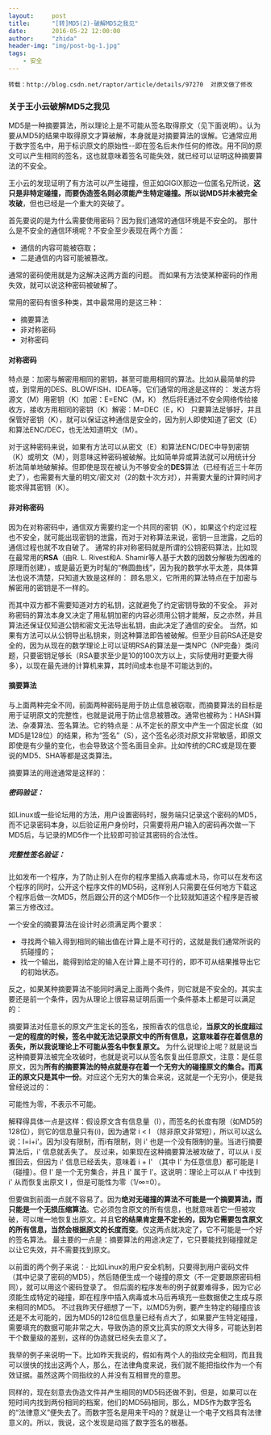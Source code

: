 ```yaml
---
layout:     post
title:      "[转]MD5(2)-破解MD5之我见"
date:       2016-05-22 12:00:00
author:     "zhida"
header-img: "img/post-bg-1.jpg"
tags:
    - 安全
---
```


`转载：http://blog.csdn.net/raptor/article/details/97270  对原文做了修改`

### 关于王小云破解MD5之我见

MD5是一种摘要算法，所以理论上是不可能从签名取得原文（见下面说明）。认为要从MD5的结果中取得原文才算破解，本身就是对摘要算法的误解。它通常应用于数字签名中，用于标识原文的原始性--即在签名后未作任何的修改。用不同的原文可以产生相同的签名，这也就意味着签名可能失效，就已经可以证明这种摘要算法的不安全。

王小云的发现证明了有方法可以产生碰撞，但正如GIGIX那边一位匿名兄所说，**这只是非特定碰撞，而要伪造签名则必须能产生特定碰撞。所以说MD5并未被完全攻破**，但也已经是一个重大的突破了。

首先要说的是为什么需要使用密码？因为我们通常的通信环境是不安全的。
那什么是不安全的通信环境呢？不安全至少表现在两个方面：

- 通信的内容可能被窃取；
- 二是通信的内容可能被篡改。


通常的密码使用就是为这解决这两方面的问题。
而如果有方法使某种密码的作用失效，就可以说这种密码被破解了。

常用的密码有很多种类，其中最常用的是这三种：

- 摘要算法
- 非对称密码
- 对称密码

#### 对称密码

特点是：加密与解密用相同的密钥，甚至可能用相同的算法。比如从最简单的异或，到常用的DES、BLOWFISH、IDEA等。它们通常的用途是这样的：
发送方将源文（M）用密钥（K）加密：E=ENC（M，K）
然后将E通过不安全网络传给接收方，接收方用相同的密钥（K）解密：M=DEC（E，K）
只要算法足够好，并且保管好密钥（K），就可以保证这种通信是安全的，因为别人即使知道了密文（E）和算法ENC/DEC，也无法知道明文（M）。

对于这种密码来说，如果有方法可以从密文（E）和算法ENC/DEC中导到密钥（K）或明文（M），则意味这种密码被破解。比如简单异或算法就可以用统计分析法简单地破解掉。但即使是现在被认为不够安全的**DES**算法（已经有近三十年历史了），也需要有大量的明文/密文对（2的数十次方对），并需要大量的计算时间才能求得其密钥（K）。

#### 非对称密码

因为在对称密码中，通信双方需要约定一个共同的密钥（K），如果这个约定过程也不安全，就可能出现密钥的泄露，而对于对称算法来说，密钥一旦泄露，之后的通信过程也就不攻自破了。
通常的非对称密码就是所谓的公钥密码算法，比如现在最常用的**RSA**（由R. L. Rivest和A. Shamir等人基于大数的因数分解极为困难的原理而创建），或是最近更为时髦的“椭圆曲线”，因为我的数学水平太差，具体算法也说不清楚，只知道大致是这样的：
顾名思义，它所用的算法特点在于加密与解密用的密钥是不一样的。

而其中双方都不需要知道对方的私钥，这就避免了约定密钥导致的不安全。
非对称密码的算法本身又决定了用私钥加密的内容必须用公钥才能解，反之亦然，并且算法还保证仅知道公钥和密文无法导出私钥，由此决定了通信的安全。
当然，如果有方法可以从公钥导出私钥来，则这种算法即告被破解。但至少目前RSA还是安全的，因为从现在的数学理论上可以证明RSA的算法是一类NPC（NP完备）类问题，只要密钥足够长（RSA要求至少是10的100次方以上，实际使用时更要大得多），以现在最先进的计算机来算，其时间成本也是不可能达到的。

#### 摘要算法

与上面两种完全不同，前面两种密码是用于防止信息被窃取，而摘要算法的目标是用于证明原文的完整性，也就是说用于防止信息被篡改。通常也被称为：HASH算法、杂凑算法、签名算法。它的特点是：从不定长的原文中产生一个固定长度（如MD5是128位）的结果，称为“签名”（S），这个签名必须对原文非常敏感，即原文即使是有少量的变化，也会导致这个签名面目全非。比如传统的CRC或是现在要说的MD5、SHA等都是这类算法。

摘要算法的用途通常是这样的：

##### 密码验证：

如Linux或一些论坛用的方法，用户设置密码时，服务端只记录这个密码的MD5，而不记录密码本身，以后验证用户身份时，只需要将用户输入的密码再次做一下MD5后，与记录的MD5作一个比较即可验证其密码的合法性。

##### 完整性签名验证：

比如发布一个程序，为了防止别人在你的程序里插入病毒或木马，你可以在发布这个程序的同时，公开这个程序文件的MD5码，这样别人只需要在任何地方下载这个程序后做一次MD5，然后跟公开的这个MD5作一个比较就知道这个程序是否被第三方修改过。

一个安全的摘要算法在设计时必须满足两个要求：

- 寻找两个输入得到相同的输出值在计算上是不可行的，这就是我们通常所说的抗碰撞的；
- 找一个输出，能得到给定的输入在计算上是不可行的，即不可从结果推导出它的初始状态。

反之，如果某种摘要算法不能同时满足上面两个条件，则它就是不安全的。其实主要还是前一个条件，因为从理论上很容易证明后面一个条件基本上都是可以满足的：

摘要算法对任意长的原文产生定长的签名，按照香农的信息论，**当原文的长度超过一定的程度的时候，签名中就无法记录原文中的所有信息，这意味着存在着信息的丢失，所以我说理论上不可能从签名中恢复原文。**
为什么说理论上呢？就是说当这种摘要算法被完全攻破时，也就是说可以从签名恢复出任意原文，注意：是任意原文，因为**所有的摘要算法的特点就是存在着一个无穷大的碰撞原文的集合。而真正的原文只是其中一份**。对应这个无穷大的集合来说，这就是一个无穷小，便是我曾经说过的： 

可能性为零，不表示不可能。 

解释得具体一点是这样：假设原文含有信息量（I），而签名的长度有限（如MD5的128位），则它的信息量只有(i)，因为通常 i < I （除非原文非常短），所以可以这么说：I=i+i'。因为I没有限制，而i有限制，则 i' 也是一个没有限制的量。当进行摘要算法后，i' 信息就丢失了。
反过来，如果现在这种摘要算法被攻破了，可以从 i 反推回去，但因为 i' 信息已经丢失，意味着 i + I' （其中 I' 为任意信息）都可能是 I （碰撞）。但 I' 是一个无穷集合，并且 i' 属于 I'。这说明：理论上可以从 I' 中找到 i' 从而恢复出原文 I ，但是可能性为零（1/∞=0）。

但要做到前面一点就不容易了。因为**绝对无碰撞的算法不可能是一个摘要算法，而只能是一个无损压缩算法**。它必须包含原文的所有信息，也就意味着它一但被攻破，可以唯一地恢复出原文。并且**它的结果肯定是不定长的，因为它需要包含原文的所有信息，当然会根据原文的长度而变**。仅这两点就决定了，它不可能是一个好的签名算法。
最主要的一点是：摘要算法的用途决定了，它只要能找到碰撞就足以让它失效，并不需要找到原文。

以前面的两个例子来说：·
比如Linux的用户安全机制，只要得到用户密码文件（其中记录了密码的MD5），然后随便生成一个碰撞的原文（不一定要跟原密码相同），就可以用这个密码登录了。
但后面的程序发布的例子就要难得多，因为它必须能生成特定的碰撞，即在程序中插入病毒或木马后再填充一些数据使之生成与原来相同的MD5。
不过我昨天仔细想了一下，以MD5为例，要产生特定的碰撞应该还是不太可能的，因为MD5的128位信息量已经有点大了，如果要产生特定碰撞，需要填充的数据可能非常之大，导致伪造的原文比真实的原文大得多，可能达到若干个数量级的差别，这样的伪造就已经失去意义了。

我举的例子来说明一下。比如昨天我说的，假如有两个人的指纹完全相同，而且我可以很快的找出这两个人，那么，在法律角度来说，我们就不能把指纹作为一个有效证据。虽然这两个同指纹的人并没有互相冒充的意思。 

同样的，现在刻意去伪造文件并产生相同的MD5码还做不到，但是，如果可以在短时间内找到两份相同的档案，他们的MD5码相同，那么，MD5作为数字签名的“法律意义”便失去了。而数字签名是用来干吗的？就是让一个电子文档具有法律意义的。所以，我说，这个发现是动摇了数字签名的根基。
